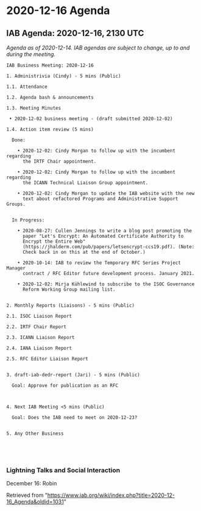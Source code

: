 




2020-12-16 Agenda
=================





IAB Agenda: 2020-12-16, 2130 UTC
--------------------------------


*Agenda as of 2020-12-14. IAB agendas are subject to change, up to and during the meeting.*




```
IAB Business Meeting: 2020-12-16

1. Administrivia (Cindy) - 5 mins (Public)

1.1. Attendance

1.2. Agenda bash & announcements

1.3. Meeting Minutes

 • 2020-12-02 business meeting - (draft submitted 2020-12-02) 

1.4. Action item review (5 mins)

  Done:

    • 2020-12-02: Cindy Morgan to follow up with the incumbent regarding 
      the IRTF Chair appointment.

    • 2020-12-02: Cindy Morgan to follow up with the incumbent regarding 
      the ICANN Technical Liaison Group appointment.

    • 2020-12-02: Cindy Morgan to update the IAB website with the new 
      text about refactored Programs and Administrative Support Groups.


  In Progress:

    • 2020-08-27: Cullen Jennings to write a blog post promoting the 
      paper "Let's Encrypt: An Automated Certificate Authority to 
      Encrypt the Entire Web" 
      (https://jhalderm.com/pub/papers/letsencrypt-ccs19.pdf). (Note: 
      Check back in on this at the end of October.)

    • 2020-10-14: IAB to review the Temporary RFC Series Project Manager 
      contract / RFC Editor future development process. January 2021.

    • 2020-12-02: Mirja Kühlewind to subscribe to the ISOC Governance 
      Reform Working Group mailing list.


2. Monthly Reports (Liaisons) - 5 mins (Public)

2.1. ISOC Liaison Report 

2.2. IRTF Chair Report

2.3. ICANN Liaison Report 

2.4. IANA Liaison Report

2.5. RFC Editor Liaison Report 


3. draft-iab-dedr-report (Jari) - 5 mins (Public)

  Goal: Approve for publication as an RFC



4. Next IAB Meeting <5 mins (Public)

  Goal: Does the IAB need to meet on 2020-12-23?


5. Any Other Business



 

```

### Lightning Talks and Social Interaction


December 16: Robin







Retrieved from "<https://www.iab.org/wiki/index.php?title=2020-12-16_Agenda&oldid=1031>"


